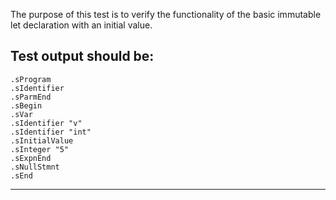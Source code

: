 The purpose of this test is to verify the functionality of the basic immutable let declaration with an initial value.

Test output should be:
--------------------------
```
.sProgram
.sIdentifier
.sParmEnd
.sBegin
.sVar
.sIdentifier "v"
.sIdentifier "int"
.sInitialValue
.sInteger "5"
.sExpnEnd
.sNullStmnt
.sEnd

```
-------------------------
